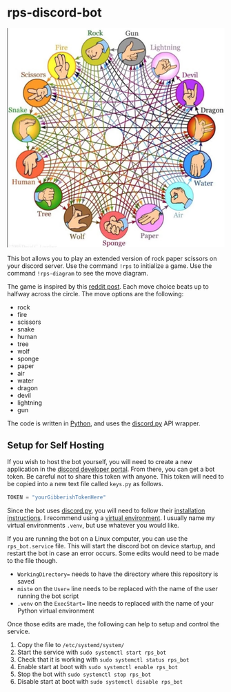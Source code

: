 # rps-discord-bot

![extended rock paper scissors diagrame](media/ultimate-rps.webp)

This bot allows you to play an extended version of rock paper scissors on your discord server.
Use the command `!rps` to initialize a game.
Use the command `!rps-diagram` to see the move diagram.

The game is inspired by this [reddit post](https://www.reddit.com/r/coolguides/comments/cauhw3/ultimate_rock_paper_scissors/).
Each move choice beats up to halfway across the circle.
The move options are the following:

- rock
- fire
- scissors
- snake
- human
- tree
- wolf
- sponge
- paper
- air
- water
- dragon
- devil
- lightning
- gun

The code is written in [Python](https://www.python.org/), and uses the [discord.py](https://discordpy.readthedocs.io/en/stable/) API wrapper.

## Setup for Self Hosting

If you wish to host the bot yourself, you will need to create a new application in the [discord developer portal](https://discord.com/developers/applications).
From there, you can get a bot token.
Be careful not to share this token with anyone.
This token will need to be copied into a new text file called `keys.py` as follows.

```py
TOKEN = "yourGibberishTokenHere"
```

Since the bot uses [discord.py](https://discordpy.readthedocs.io/en/stable/), you will need to follow their [installation instructions](https://discordpy.readthedocs.io/en/stable/intro.html). 
I recommend using a [virtual environment](https://discordpy.readthedocs.io/en/stable/intro.html#virtual-environments).
I usually name my virtual environments `.venv`, but use whatever you would like.

If you are running the bot on a Linux computer, you can use the `rps_bot.service` file.
This will start the discord bot on device startup, and restart the bot in case an error occurs.
Some edits would need to be made to the file though.

- `WorkingDirectory=` needs to have the directory where this repository is saved
- `miste` on the `User=` line needs to be replaced with the name of the user running the bot script
- `.venv` on the `ExecStart=` line needs to replaced with the name of your Python virtual environment

Once those edits are made, the following can help to setup and control the service.

1. Copy the file to `/etc/systemd/system/`
2. Start the service with `sudo systemctl start rps_bot`
3. Check that it is working with `sudo systemctl status rps_bot`
4. Enable start at boot with `sudo systemctl enable rps_bot`
5. Stop the bot with `sudo systemctl stop rps_bot`
6. Disable start at boot with `sudo systemctl disable rps_bot`
